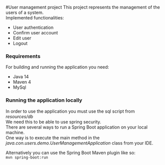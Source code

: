 #User management project
This project represents the management of the users of a system.\
Implemented functionalities:
* User authentication
* Confirm user account
* Edit user
* Logout

### Requirements
For building and running the application you need:

* Java 14
* Maven 4
* MySql

### Running the application locally
In order to use the application you must use the sql script from _resources/db_\
We need this to be able to use spring security.\
There are several ways to run a Spring Boot application on your local machine.\
One way is to execute the main method in the _java.con.users.demo.UserManagementApplication_ class from your IDE.

Alternatively you can use the Spring Boot Maven plugin like so:\
```mvn spring-boot:run```